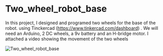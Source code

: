 # Two_wheel_robot_base
In this project, I designed and programed two wheels for the base of the robot.
using Tinckercad (https://www.tinkercad.com/dashboard) .
We will need an Arduino, 2 DC wheels, a 9v battery and an H-bridge motor.
I attached a video showing the movement of the two wheels

![Two_wheel_robot_base](https://user-images.githubusercontent.com/61877121/127015980-f1e3a917-4036-4864-9aae-1719d07f1e96.png)
